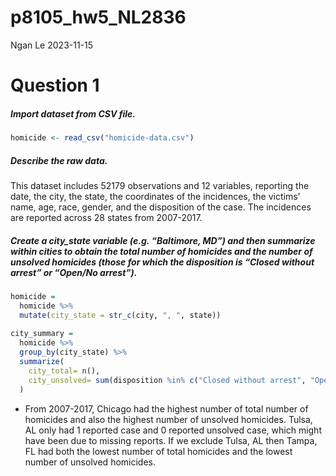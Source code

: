 p8105_hw5_NL2836
================
Ngan Le
2023-11-15

# Question 1

##### Import dataset from CSV file.

``` r
homicide <- read_csv("homicide-data.csv")
```

##### Describe the raw data.

This dataset includes 52179 observations and 12 variables, reporting the
date, the city, the state, the coordinates of the incidences, the
victims’ name, age, race, gender, and the disposition of the case. The
incidences are reported across 28 states from 2007-2017.

##### Create a city_state variable (e.g. “Baltimore, MD”) and then summarize within cities to obtain the total number of homicides and the number of unsolved homicides (those for which the disposition is “Closed without arrest” or “Open/No arrest”).

``` r
homicide =
  homicide %>%
  mutate(city_state = str_c(city, ", ", state)) 
 
city_summary =
  homicide %>% 
  group_by(city_state) %>% 
  summarize(
    city_total= n(), 
    city_unsolved= sum(disposition %in% c("Closed without arrest", "Open/No arrest"))
  )
```

- From 2007-2017, Chicago had the highest number of total number of
  homicides and also the highest number of unsolved homicides. Tulsa, AL
  only had 1 reported case and 0 reported unsolved case, which might
  have been due to missing reports. If we exclude Tulsa, AL then Tampa,
  FL had both the lowest number of total homicides and the lowest number
  of unsolved homicides.

